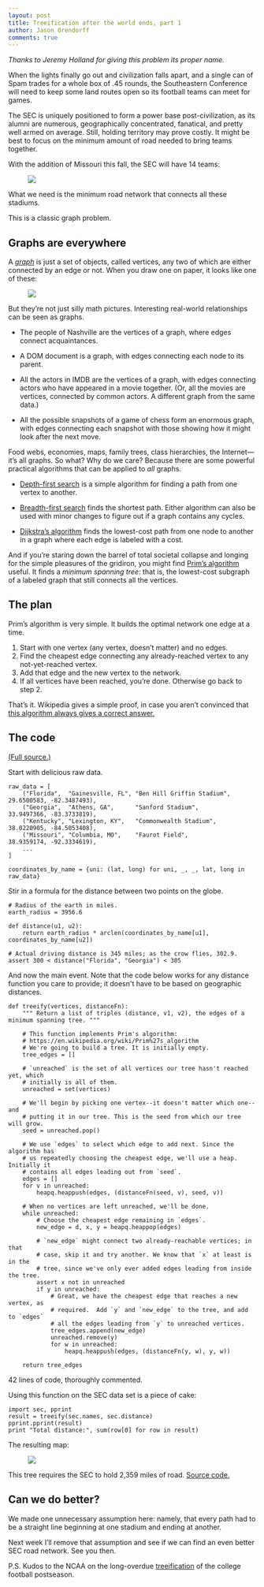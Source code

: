 ```yaml
---
layout: post
title: Treeification after the world ends, part 1
author: Jason Orendorff
comments: true
---
```


*Thanks to Jeremy Holland for giving this problem its proper name.*

When the lights finally go out and civilization falls apart,
and a single can of Spam trades for a whole box of .45 rounds,
the Southeastern Conference will need to keep some land routes open
so its football teams can meet for games.

The SEC is uniquely positioned to form a power base post-civilization,
as its alumni are numerous, geographically concentrated,
fanatical, and pretty well armed on average.
Still, holding territory may prove costly.
It might be best
to focus on the minimum amount of road needed
to bring teams together.

With the addition of Missouri this fall, the SEC will have 14 teams:

<figure>
  <img src="/static/img/blog/sec-map-1.png">
</figure>

What we need is the minimum road network
that connects all these stadiums.

This is a classic graph problem.


## Graphs are everywhere

A [<dfn>graph</dfn>](https://en.wikipedia.org/wiki/Graph_%28mathematics%29)
is just a set of objects, called vertices,
any two of which are either connected by an edge or not.
When you draw one on paper, it looks like one of these:

<figure>
  <img src="/static/img/blog/many-graphs.png">
</figure>

But they&rsquo;re not just silly math pictures.
Interesting real-world relationships can be seen as graphs.

* The people of Nashville are the vertices of a graph,
  where edges connect acquaintances.

* A DOM document is a graph,
  with edges connecting each node to its parent.

* All the actors in IMDB are the vertices of a graph,
  with edges connecting actors who have appeared in a movie together.
  (Or, all the movies are vertices, connected by common actors.
  A different graph from the same data.)

* All the possible snapshots of a game of chess form an enormous graph,
  with edges connecting each snapshot with those showing how it might
  look after the next move.

Food webs, economies, maps, family trees, class hierarchies,
the Internet&mdash;it&rsquo;s all graphs.
So what? Why do we care?
Because there are some powerful practical algorithms
that can be applied to *all* graphs.

* [Depth-first search](http://en.wikipedia.org/wiki/Depth-first_search)
  is a simple algorithm for finding a path from one vertex to another.

* [Breadth-first search](http://en.wikipedia.org/wiki/Breadth-first_search)
  finds the shortest path.
  Either algorithm can also be used with minor changes
  to figure out if a graph contains any cycles.

* [Dijkstra&rsquo;s algorithm](http://en.wikipedia.org/wiki/Dijkstra%27s_algorithm)
  finds the lowest-cost path
  from one node to another in a graph
  where each edge is labeled with a cost.

And if you&rsquo;re staring down the barrel of total societal collapse
and longing for the simple pleasures of the gridiron,
you might find [Prim&rsquo;s algorithm](http://en.wikipedia.org/wiki/Prim%27s_algorithm) useful.
It finds a *minimum spanning tree*: that is,
the lowest-cost subgraph of a labeled graph
that still connects all the vertices.


## The plan

Prim&rsquo;s algorithm is very simple. It builds the optimal network one edge at a time.

1. Start with one vertex (any vertex, doesn&rsquo;t matter) and no edges.
2. Find the cheapest edge connecting any already-reached vertex to any not-yet-reached vertex.
3. Add that edge and the new vertex to the network.
4. If all vertices have been reached, you&rsquo;re done. Otherwise go back to step 2.

That&rsquo;s it. Wikipedia gives a simple proof, in case you aren&rsquo;t convinced that
[this algorithm always gives a correct answer.](https://en.wikipedia.org/wiki/Prim%27s_algorithm#Proof_of_correctness)


## The code

[(Full source.)](https://gist.github.com/jorendorff/5088585)

Start with delicious raw data.

    raw_data = [
        ("Florida",  "Gainesville, FL", "Ben Hill Griffin Stadium", 29.6500583, -82.3487493),
        ("Georgia",  "Athens, GA",      "Sanford Stadium",          33.9497366, -83.3733819),
        ("Kentucky", "Lexington, KY",   "Commonwealth Stadium",     38.0220905, -84.5053408),
        ("Missouri", "Columbia, MO",    "Faurot Field",             38.9359174, -92.3334619),
        ...
    ]

    coordinates_by_name = {uni: (lat, long) for uni, _, _, lat, long in raw_data}

Stir in a formula for the distance between two points on the globe.

    # Radius of the earth in miles.
    earth_radius = 3956.6

    def distance(u1, u2):
        return earth_radius * arclen(coordinates_by_name[u1], coordinates_by_name[u2])

    # Actual driving distance is 345 miles; as the crow flies, 302.9.
    assert 300 < distance("Florida", "Georgia") < 305

And now the main event. Note that the code below works for any distance function
you care to provide; it doesn't have to be based on geographic distances.

    def treeify(vertices, distanceFn):
        """ Return a list of triples (distance, v1, v2), the edges of a minimum spanning tree. """

        # This function implements Prim's algorithm:
        # https://en.wikipedia.org/wiki/Prim%27s_algorithm
        # We're going to build a tree. It is initially empty.
        tree_edges = []

        # `unreached` is the set of all vertices our tree hasn't reached yet, which
        # initially is all of them.
        unreached = set(vertices)

        # We'll begin by picking one vertex--it doesn't matter which one--and
        # putting it in our tree. This is the seed from which our tree will grow.
        seed = unreached.pop()

        # We use `edges` to select which edge to add next. Since the algorithm has
        # us repeatedly choosing the cheapest edge, we'll use a heap. Initially it
        # contains all edges leading out from `seed`.
        edges = []
        for v in unreached:
            heapq.heappush(edges, (distanceFn(seed, v), seed, v))

        # When no vertices are left unreached, we'll be done.
        while unreached:
            # Choose the cheapest edge remaining in `edges`.
            new_edge = d, x, y = heapq.heappop(edges)

            # `new_edge` might connect two already-reachable vertices; in that
            # case, skip it and try another. We know that `x` at least is in the
            # tree, since we've only ever added edges leading from inside the tree.
            assert x not in unreached
            if y in unreached:
                # Great, we have the cheapest edge that reaches a new vertex, as
                # required.  Add `y` and `new_edge` to the tree, and add to `edges`
                # all the edges leading from `y` to unreached vertices.
                tree_edges.append(new_edge)
                unreached.remove(y)
                for w in unreached:
                    heapq.heappush(edges, (distanceFn(y, w), y, w))

        return tree_edges

42 lines of code, thoroughly commented.

Using this function on the SEC data set is a piece of cake:

    import sec, pprint
    result = treeify(sec.names, sec.distance)
    pprint.pprint(result)
    print "Total distance:", sum(row[0] for row in result)

The resulting map:

<figure>
  <img src="/static/img/blog/sec-map-2.png">
</figure>

This tree requires the SEC to hold 2,359 miles of road.
[Source code.](https://gist.github.com/jorendorff/5088585)


## Can we do better?

We made one unnecessary assumption here: namely,
that every path had to be a straight line
beginning at one stadium and ending at another.

Next week I&rsquo;ll remove that assumption
and see if we can find an even better SEC road network.
See you then.

P.S. Kudos to the NCAA on the long-overdue
[treeification](http://espn.go.com/college-football/story/_/id/8099187/ncaa-presidents-approve-four-team-college-football-playoff-beginning-2014)
of the college football postseason.
